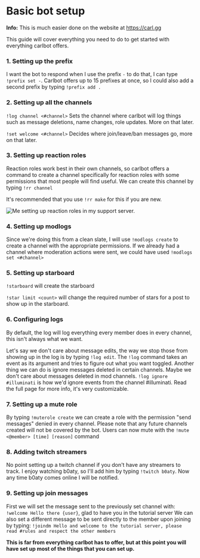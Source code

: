 # Basic bot setup

**Info:** This is much easier done on the website at https://carl.gg

This guide will cover everything you need to do to get started with everything carlbot offers.

### 1. Setting up the prefix

I want the bot to respond when I use the prefix ``-`` to do that, I can type ``!prefix set -``. Carlbot offers up to 15 prefixes at once, so I could also add a second prefix by typing ``!prefix add .``

### 2. Setting up all the channels

``!log channel <#channel>`` Sets the channel where carlbot will log things such as message deletions, name changes, role updates. More on that later.

``!set welcome <#channel>`` Decides where join/leave/ban messages go, more on that later.

### 3. Setting up reaction roles

Reaction roles work best in their own channels, so carlbot offers a command to create a channel specifically for reaction roles with some permissions that most people will find useful. We can create this channel by typing ``!rr channel``

It's recommended that you use ``!rr make`` for this if you are new.

<img src="https://docs.carl.gg/images/reaction_role_setup.png" alt="Me setting up reaction roles in my support server."/>

### 4. Setting up modlogs

Since we're doing this from a clean slate, I will use ``!modlogs create`` to create a channel with the appropriate permissions. If we already had a channel where moderation actions were sent, we could have used ``!modlogs set <#channel>``

### 5. Setting up starboard

``!starboard`` will create the starboard

``!star limit <count>`` will change the required number of stars for a post to show up in the starboard.

### 6. Configuring logs

By default, the log will log everything every member does in every channel, this isn't always what we want.

Let's say we don't care about message edits, the way we stop those from showing up in the log is by typing ``!log edit``. The ``!log`` command takes an event as its argument and tries to figure out what you want toggled. Another thing we can do is ignore messages deleted in certain channels. Maybe we don't care about messages deleted in mod channels. ``!log ignore #illuminati`` is how we'd ignore events from the channel #illuminati. Read the full page for more info, it's very customizable.

### 7. Setting up a mute role

By typing ``!muterole create`` we can create a role with the permission "send messages" denied in every channel. Please note that any future channels created will not be covered by the bot. Users can now mute with the ``!mute <@member> [time] [reason]`` command

### 8. Adding twitch streamers

No point setting up a twitch channel if you don't have any streamers to track. I enjoy watching b0aty, so I'll add him by typing ``!twitch b0aty``. Now any time b0aty comes online I will be notified.

### 9. Setting up join messages

First we will set the message sent to the previously set channel with:
``!welcome Hello there {user}``, glad to have you in the tutorial server
We can also set a different message to be sent directly to the member upon joining by typing:
``!joindm Hello and welcome to the tutorial server, please read #rules and respect the other members``

**This is far from everything carlbot has to offer, but at this point you will have set up most of the things that you can set up.**
